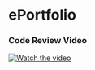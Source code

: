 # ePortfolio

### Code Review Video
[![Watch the video](https://img.youtube.com/vi/6qPBIsMwOGY/0.jpg)](https://www.youtube.com/watch?v=6qPBIsMwOGY)
